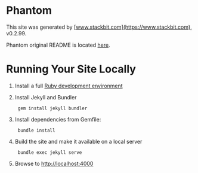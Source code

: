 # Phantom

This site was generated by [www.stackbit.com](https://www.stackbit.com), v0.2.99.

Phantom original README is located [here](./README.theme.md).

# Running Your Site Locally

1. Install a full [Ruby development environment](https://jekyllrb.com/docs/installation/)

1. Install Jekyll and Bundler

        gem install jekyll bundler

1. Install dependencies from Gemfile:

        bundle install



1. Build the site and make it available on a local server

        bundle exec jekyll serve

1. Browse to [http://localhost:4000](http://localhost:4000)

